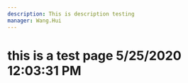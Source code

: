 ```yaml
---
description: This is description testing
manager: Wang.Hui
---
```

# this is a test page 5/25/2020 12:03:31 PM